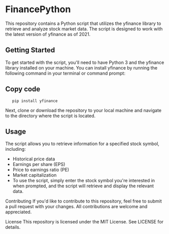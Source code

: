 # FinancePython
This repository contains a Python script that utilizes the yfinance library to retrieve and analyze stock market data. The script is designed to work with the latest version of yfinance as of 2021.

## Getting Started
To get started with the script, you'll need to have Python 3 and the yfinance library installed on your machine. You can install yfinance by running the following command in your terminal or command prompt:

## Copy code
       pip install yfinance
Next, clone or download the repository to your local machine and navigate to the directory where the script is located.

## Usage
The script allows you to retrieve information for a specified stock symbol, including:

* Historical price data
* Earnings per share (EPS)
* Price to earnings ratio (PE)
* Market capitalization
* To use the script, simply enter the stock symbol you're interested in when prompted, and the script will retrieve and display the relevant data.

Contributing
If you'd like to contribute to this repository, feel free to submit a pull request with your changes. All contributions are welcome and appreciated.

License
This repository is licensed under the MIT License. See LICENSE for details.
